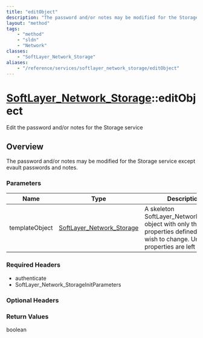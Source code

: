 ```yaml
---
title: "editObject"
description: "The password and/or notes may be modified for the Storage service except evault passwords and notes."
layout: "method"
tags:
    - "method"
    - "sldn"
    - "Network"
classes:
    - "SoftLayer_Network_Storage"
aliases:
    - "/reference/services/softlayer_network_storage/editObject"
---
```

# [SoftLayer_Network_Storage](/reference/services/SoftLayer_Network_Storage)::editObject

Edit the password and/or notes for the Storage service


## Overview 
The password and/or notes may be modified for the Storage service except evault passwords and notes. 

### Parameters 
|Name | Type | Description |
| --- | --- | --- |
|templateObject| <a href='/reference/datatypes/SoftLayer_Network_Storage'>SoftLayer_Network_Storage </a>| A skeleton SoftLayer_Network_Storage object with only the properties defined that you wish to change. Unchanged properties are left alone.|


### Required Headers
* authenticate
* SoftLayer_Network_StorageInitParameters

### Optional Headers

### Return Values
boolean

